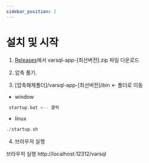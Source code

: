 ```yaml
---
sidebar_position: 2
---
```


# 설치 및 시작

1. [Releases](https://github.com/varsqlinfo/varsql/releases/latest)에서 varsql-app-\[최선버전].zip 파일 다운로드

2. 압축 풀기.

3. [압축해제폴더]/varsql-app-\[최선버전]/bin ← 폴더로 이동

- window

```c
 startup.bat <-- 클릭
```

- linux

```c
./startup.sh
```

4. 브라우저 실행

브라우저 실행 http://localhost:12312/varsql
